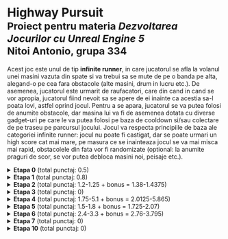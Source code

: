 # Highway Pursuit <br/> <sup>Proiect pentru materia *Dezvoltarea Jocurilor cu Unreal Engine 5*</sup> <br/> <sup>Nitoi Antonio, grupa 334</sup>

Acest joc este unul de tip **infinite runner**, in care jucatorul se afla la volanul unei masini vazuta din spate si va trebui sa se mute de pe o banda pe alta, alegand-o pe cea fara obstacole (alte masini, drum in lucru etc.). De asemenea, jucatorul este urmarit de raufacatori, care din cand in cand se vor apropia, jucatorul fiind nevoit sa se apere de ei inainte ca acestia sa-l poata lovi, astfel oprind jocul. Pentru a se apara, jucatorul se va putea folosi de anumite obstacole, dar masina lui va fi de asemenea dotata cu diverse gadget-uri pe care le va putea folosi pe baza de cooldown si/sau colectare de pe traseu pe parcursul jocului. Jocul va respecta principiile de baza ale categoriei infinite runner: jocul nu poate fi castigat, dar se poate urmari un high score cat mai mare, pe masura ce se inainteaza jocul se va mai misca mai rapid, obstacolele din fata vor fi randomizate (optional: la anumite praguri de scor, se vor putea debloca masini noi, peisaje etc.).

<details>
  <summary><strong>Etapa 0</strong> (total punctaj: 0.5)</summary>
  Descrierea completa a jocului pentru Etapa 0 a proiectului se poate gasi in fisierul Game Description.pdf sau pe [Google Drive](https://docs.google.com/document/d/1QC1xHeXg0w3rSEy4PTKirOwJG91gTw2B5ftVRt3DVQc/edit?usp=sharing)
</details>

<details>
  <summary><strong>Etapa 1</strong> (total punctaj: 0.8)</summary>
  Cerinte rezolvate:
  <ul>
    <li>(0.05) În scenă trebuie să existe un teren. Nu este obligatorie deplasarea pe teren, poate servi drept peisaj în jurul platformei de joc</li>
    <li>TODO (0.15) Terenul trebuie să aibă un relief variat(să existe multiple zone joase și înalte). Terenul va avea alocat un material ce cuprinde multiple (minim 3) texturi (de exemplu, textură de iarbă, de nisip, de rocă etc). Texturile asociate trebuie pictate pe teren astfel încât să fie în concordanță cu forma terenului (de exemplu o groapă adâncă va avea textură de rocă și nu cu iarbă/floricele)</li>
    <li>TODO (0.05) Pe teren trebuie să existe minim o rampă (meniul Sculpt-> ramp)</li>
    <li>TODO (0.05) Pe teren trebuie să existe două zone simetrice (de exemplu doi munți) (vezi meniul Sculpt-> mirror)</li>
    <li>(0.05) Obiect cu material transparent - <code>M_TintedGlass</code></li>
    <li>(0.05) Obiect cu luciu metalic care reflectă mediul înconjurător - <code>M_Chrome</code></li>
    <li>(0.1) Obiect cu material lucios(care reflectă mediul) pe anumite zone și nelucios pe altele în funcție de un anumit pattern (rezolvarea se va face prin blueprints) - <code>M_Chrome</code></li>
    <li>(0.05) Existența unui obiect cu culoare emissivă - <code>M_Headlights</code>, <code>M_Taillights</code></li>
    <li>(0.2) Simularea unei culori cu sclipici (puncte sclipitoare dispuse în mod aleator) folosind un nod de zgomot și fără folosirea unei texturi externe (adică a unei imagini) - <code>M_EnemyCarPaint</code></li>
    <li>(0.05) Folosirea unui normal map pentru a crea un obiect care dă senzația că are asperități chiar dacă nu și-a modificat vertecșii - <code>Texturile pentru Landscape</code></li>
  </ul>
</details>

<details>
  <summary><strong>Etapa 2</strong> (total punctaj: 1.2-1.25 + bonus = 1.38-1.4375)</summary>
  Cerinte rezolvate:
  <ul>
    <li>(0.1 + bonus) Realizare pion prin extinderea clasei Pawn sau DefaultPawn - <code>PlayerCar</code></li>
    <li>(0.05 + bonus) Pionul/caracterul va avea o cameră (de înregistrare) adăugată în components pentru a urmări pionul în stil first person sau third person. - <code>PlayerCar</code></li>
    <li>(0.15 + bonus) Posibilitatea de a schimba din urmărirea first person în third person prin apăsarea unei taste. - <code>Project Settings > Input</code> + <code>PlayerCar</code></li>
    <li>(0.2 + bonus) Crearea unor variabile pentru pion/caracter sau alți actori,  care să reflecte starea jucătorului, anumite proprietăți (Fiecare tip diferit de date din cele enumerate 0.05) - <code>Int, Float, Vector - PlayerCar</code>, <code>Array of Transform - RoadTile</code></li>
    <li>(0.1 + bonus) Pionul/caracterul trebuie să aibă mișcările pe axe (Axis Mappings) definite în inputs din Project Settings.</li>
    <ul><li>(0.1 + bonus) Se adună la punctaj dacă se poate translata pe minim 2 axe definite astfel - <code>PlayerCar</code></li></ul>
    <li>(0.1 + bonus) Pionul/caracterul își poate schimba (mări/micșora) viteza de deplasare - <code>PlayerCar</code></li>
    <li>(0.1 + bonus) Se va trata coliziunea pionului/caracterului cu alte obiecte, folosind un box de coliziune. Pionul/caracterul va putea fi capabil să treacă prin anumite obiecte dar nu prin altele (în minim una dintre aceste situații, se vor schimba unul sau mai multe atribute ale pionului/caracterului: de exemplu îi scade sănătatea dacă atinge un inamic) - <code>PlayerCar</code> cu <code>RoadTile</code>, <code>SpeedBump</code>, <code>TrafficCones</code>, <code>Barrier</code></li>
    <li>(0.05-0.1 + bonus) Un sistem de calculare a scorului. În funcție de realizările în joc se va calcula un număr care să arate cât de bine s-a descurcat jucătorul. - <code>PlayerCar</code></li>
    <li>(0.25 + bonus) Se va implementa sistemul implicit de damage din Unreal fie asupra pionului/caracterului fie asupra actorilor cu care interacționează jucătorul. Se va folosi metoda ApplyDamage în urma unui eveniment din joc. Cu ajutorul unui eveniment AnyDamage actorul asupra căruia se aplică distrugerea va avea niste parametri afectați. Se va implementa un caz pentru o distrugere cu valoare mică (obiectul își poate schimba culoarea, se poate micșora etc) și un altul pentru o distrugere cu valoare mare (de exemplu obiectul poate să dispară sau să își schimbe culoarea în mod diferit față de damage-ul mic, sau să oferim un mesaj scris pe ecran). - <code>PlayerCar</code></li>
  </ul>
</details>

<details>
  <summary><strong>Etapa 3</strong> (total punctaj: 0)</summary>
  Cerinte rezolvate:
  <ul>

  </ul>
</details>

<details>
  <summary><strong>Etapa 4</strong> (total punctaj: 1.75-5.1 + bonus = 2.0125-5.865)</summary>
  Cerinte rezolvate:
  <ul>
    <li>(0.1-0.5 + bonus) se dă pentru complexitatea construcției scenei (numărul de elemente, modul de așezare, construcții create prin așezarea unor forme elementare pentru a obține forme mai complexe). Folosirea modului Foliage pentru realizarea anumitor zone. - <code>Scena</code>, <code>RoadTile</code></li>
    <li>(0.1-0.5 + bonus) Se dă pentru generarea prin program a actorilor cu anumite locații, rotații, dimensiuni în scopul de a crea construcții complexe (exemplu: o tablă de șah formată din cubulețe, un labirint, o casă formată din obiecte de tip perete și acoperiș care au fost plasate prin blueprint pentru a obține aspectul de casă). Generarea actorilor în scenă se va face în blueprint cu metode precum Spawn Actor from Class. Minim o caracteristică a actorilor va fi calculată prin blueprint (de exemplu, locația, rotația) - <code>RoadTile</code>, <code>MyGameMode</code></li>
    <li>(0.2 + bonus) Jocul este multilevel cu hărți diferite. Se trece de la un nivel la altul în urma unor realizări în joc.</li>
    <li>(4 nivele => 0.4-2 + bonus) se dă până la maxim 0.5 pentru fiecare nivel suplimentar, până la un maxim de 4 nivele (primul nivel este punctat în alte categorii de punctaj) în funcție de complexitatea arhitecturii acestuia (din punct de vedere al terenului, skybox-ului (sau skysphere), luminilor, obiectelor, așezate pe hartă static (cu ajutorul editorului) sau în mod dinamic (prin program) skybox/skysphere, elemente atmosferice etc).</li>
    <li>(0.2 + bonus) Folosirea de subnivele pentru optimizarea hărții</li>
    <li>(0.05-0.1 + bonus) Folosirea relevantă a minim unei surse direcționale de lumină (Directional Light). Modificarea (statică, manuală a)  proprietăților acesteia. - <code>MainLevel</code>, <code>MainLevel Blueprint</code></li>
    <li>(0.05-0.1 + bonus) Folosirea relevantă  a minim unei surse punctiforme de lumină (Point Light). Modificarea (statică, manuală a)  proprietăților acesteia. - <code>StreetLamp</code></li>
    <li>(0.05-0.1 + bonus) Folosirea relevantă  a minim  unei surse spot de lumină (Spot Light). Modificarea (statică, manuală a)  proprietăților acesteia. - <code>PlayerCar</code></li>
    <li>(0.1-0.5 + bonus) Modificarea caracteristicilor luminilor (precum culoare/intensitate, faptul că e stinsă/aprinsă) în funcție de evenimente/starea jucătorului/timpul din joc. Se punctează în funcție de numărul de lumini afectate, numărul de tipuri diferite de modificări și complexitatea acestora. - <code>MainLevel Blueprint</code></li>
    <li>(0.1-0.5 + bonus) Animarea luminilor prin schimbarea direcției pozitiei, distanței de atenuare, în mod treptat si continuu. Se punctează în funcție de numărul de lumini afectate, numărul de tipuri diferite de animatii și complexitatea acestora. - <code>MainLevel Blueprint</code></li>
    <li>(0.05 + bonus) Generarea unei culori aleatoare aplicate pe un obiect (actor, widget etc) din joc - <code>TrafficCones > SetColors</code></li>
    <li>(0.05 + bonus) Coordonate,rotații și/sau dimensiuni aleatoare pentru unul sau mai multe obiecte sau pion/caracter - <code>TrafficCones > RotateCones</code></li>
    <li>(0.3 + bonus) Comportamente determinate probabilist (0.3 pentru 3 probabilitati). Exemplu: cu o probabilitate de  20% să se genereze elemente de culoare c1, cu o probabilitate de 30% culoare c2 și restul de culoare c3. Se poate alege orice element care să depindă de probabilitate (culoare, locație, formă, tipul de obiect, acțiune desfășurată etc.) - <code>RoadTile > SpawnObstacle</code></li>
  </ul>
</details>

<details>
  <summary><strong>Etapa 5</strong> (total punctaj: 1.5-1.8 + bonus = 1.725-2.07)</summary>
  Cerinte rezolvate:
  <ul>
    <li>(0.1 + bonus) Folosirea relevantă a unui eveniment de click în cadrul jocului - <code>HealthItem</code></li>
    <li>(0.1 + bonus) Folosirea relevantă a unui eveniment de begin cursor over în cadrul jocului - <code>HealthItem</code></li>
    <li>(0.1 + bonus) Folosirea relevantă a unui eveniment de end cursor over în cadrul jocului - <code>HealthItem</code></li>
    <li>(0.1 + bonus) Folosirea relevantă a unui eveniment de keydown (tastă apăsată) în cadrul jocului - <code>MainLevel Blueprint</code></li>
    <li>(0.1 + bonus) Folosirea relevantă a unui eveniment de keyup (tastă eliberată) în cadrul jocului</code></li>
    <li>(0.1 + bonus) Tratatrea unei combinații de taste (dintre o tastă specială - shift, ctrl, alt - și una afișabilă, de exemplu Shift+q, ctrl+w etc.)</code></li>
    <li>(0.1 + bonus) Folosirea relevantă a unui eveniment de overlap în cadrul jocului - <code>PlayerCar</code></li>
    <li>(0.1-0.4 + bonus) Actualizarea datelor pionului/caracterului și/sau actor la coliziune (hit/overlap) Se punctează în functie de complexitatea tratării coliziunii, De exemplu, dacă un actor (poate fi chiar pionul) se află în coliziune cu diferiți actori (su diferite tipuri de actori) să se întâmple acțiuni diferite (de exemplu, la coliziunea cu o bară de energie, bara dispare și pionul câstigă sănătate, dar la coliziunea cu un inamic, inamicul doar îsi schimbă culoarea iar pionul pierde sănătate). - <code>PlayerCar</code></li>
    <li>(0.2 + bonus) Afișarea datei (de exemplu, într-un widget) folosind nodul now și spărgând structura DateTime pe componente. Data se va afișa în format zi/lună/an (iar dacă un număr e sub 10, va fi precedat de cifra 0) - <code>MainMenu</code></li>
    <li>(0.2 + bonus) Afișarea pe ecran, pe parcursul jocului, a timpului care s-a scurs de la începutul jocului sau de la începutul sesiunii, sau de la un anumit eveniment încolo. - <code>MyGameMode</code>, <code>HUD</code></li>
    <li>(0.3 + bonus) Pentru o informație de timp (câte secunde mai durează până la un eveniment sau cate secunde au trecut de la un moment t, timpul în loc să se afișeze ca un număr întreg de secunde se va afișa în formatul hh:mm:ss (h - oră, m - minute, s - secunde) . Dacă vreun număr din cele 3 categorii este sub 10, se va afișa precedat de un 0). - <code>MyGameMode</code>, <code>HUD</code></li>
  </ul>
</details>

<details>
  <summary><strong>Etapa 6</strong> (total punctaj: 2.4-3.3 + bonus = 2.76-3.795)</summary>
  Cerinte rezolvate:
  <ul>
    <li>(0.2 + bonus) La intrarea în joc se va afișa meniul principal al jocului. Jocul nu este pornit (de exemplu, este în pauză) până nu se iese din meniu. - <code>MainMenu</code>, <code>MyGameMode</code></li>
    <li>(0.05 + bonus) Folosirea unei imagini într-un panou - <code>MainMenu</code></li>
    <li>(0.05 + bonus) Folosirea panourilor de tip HorizontalBox și/sau VerticalBox - <code>MainMenu</code></li>
    <li>(0.2 + bonus) Trecerea printre ecranele meniului folosind WidgetSpinner - <code>MainMenu</code></li>
    <li>(0.2 + bonus)Butonul de pornire a unui joc nou. Butonul va avea un text sugestiv, de exemplu "Start". La intrarea în aplicație, jocul este în pauză, și rămâne așa până îl activează utilizatorul - <code>MainMenu</code></li>
    <li>(0.1 + bonus) va duce spre un ecran cu un text despre joc care explică povestea/contextul. Ecranul are un buton de revenire la meniul principal. - <code>MainMenu</code></li>
    <li>(0-0.4 + bonus) Stilizare specială a ecranului cu textul despre joc. Punctajul se dă în funcție de cât de complexă și frumoasă e stilizarea - <code>MainMenu</code></li>
    <li>(0.1 + bonus) Butonul de ieșire din aplicație (la click pe el se închide jocul) - <code>MainMenu</code></li>
    <li>(0.1 + bonus) Cu ajutorul unui widget se va crea un meniu afișat pe parcursul jocului care va avea butoanele (punctate suplimentar după cum urmează): - <code>HUD</code>, <code>MyGameMode</code></li>
    <ul><li>(0.1 + bonus) Pauza - la Click pe el, jocul intră în pauză, iar când dăm iar click pe el reîncepe. Textul butonului ar trebui să difere în tipul pauzei, de exemplu să scrie "Reîncepe" - <code>HUD</code></li></ul>
    <ul><li>(0.1 + bonus) Un buton de ieșire din joc. - <code>HUD</code></li></ul>
    <ul><li>(0.2 + bonus) Un buton/shortcut cu tastă care pune în pauză jocul și afișează meniul principal. în această situație meniul trebuie să aibă un buton suplimentar cu textul "Continua". - <code>HUD</code></li></ul>
    <li>(0.1-0.3 + bonus) Afișarea informațiilor legate de starea jucătorului în timpul jocului. Se punctează în funcție de cât de complexă e afișarea. - <code>HUD</code></li>
    <li>(0.1 + bonus) Folosirea unei bare de progres în afișarea informațiilor pentru jucător - <code>HUD</code></li>
    <li>(0.2 + bonus) Opțiunea de a ascunde și reafișa afișajul din timpul jocului, de exemplu, la apăsarea unei taste. - <code>MainLevel Blueprint</code></li>
    <li>(0.2-0.5 + bonus) Unul sau mai multe ecrane informative care apar în urma unui eveniment sau a unei stări în care ajunge jocul. De exemplu, un ecran în care jucătorul e informat că a intrat într-un nivel nou sau că a "murit". Se punctează în funcție de numarul lor si de complexitatea afișării. - <code>Level Blueprints</code>, <code>LevelXToXScreen</code></li>
    <li>(0.1 + bonus) Buton de restart într-un ecran informativ, pentru cazul în care jucătorul a murit sau s-a terminat nivelul - <code>GameOverScreen</code></li>
    <li>(0.1 + bonus) Adăugarea unui sunet în cadrul jocului - <code>SFX</code></li>
    <li>(0.1 + bonus) Sunetul a apărut în cadrul unui widget în urma unui eveniment (de exemplu, click pe buton) - <code>MainMenu</code>, etc.</li>
    <li>(0.1 + bonus) Sunetul a apărut în urma unei coliziuni - <code>MyGameMode > GameOver</code></li>
  </ul>
</details>

<details>
  <summary><strong>Etapa 7</strong> (total punctaj: 0)</summary>
  Cerinte rezolvate:
  <ul>

  </ul>
</details>

<details>
  <summary><strong>Etapa 10</strong> (total punctaj: 0)</summary>
  Cerinte rezolvate:
  <ul>

  </ul>
</details>
